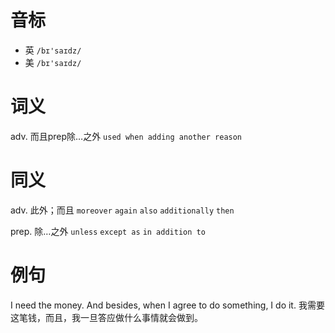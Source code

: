 # 音标

- 英 `/bɪ'saɪdz/`
- 美 `/bɪ'saɪdz/`

# 词义

adv. 而且prep除…之外
`used when adding another reason`

# 同义

adv. 此外；而且
`moreover` `again` `also` `additionally` `then`

prep. 除…之外
`unless` `except as` `in addition to`

# 例句

I need the money. And besides, when I agree to do something, I do it.
我需要这笔钱，而且，我一旦答应做什么事情就会做到。


